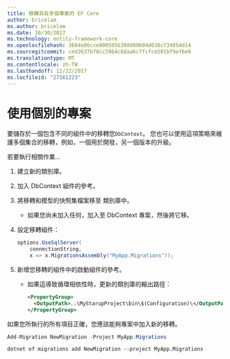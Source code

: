 ```yaml
---
title: 移轉具有多個專案的 EF Core
author: bricelam
ms.author: bricelam
ms.date: 10/30/2017
ms.technology: entity-framework-core
ms.openlocfilehash: 3684e86cce0005056380d89604d038c734054d14
ms.sourcegitcommit: ced2637bf8cc5964c6daa6c7fcfce501bf9ef6e8
ms.translationtype: MT
ms.contentlocale: zh-TW
ms.lasthandoff: 12/22/2017
ms.locfileid: "27161223"
---
```

<a name="using-a-separate-project"></a>使用個別的專案
========================
要儲存於一個包含不同的組件中的移轉您`DbContext`。 您也可以使用這項策略來維護多個集合的移轉，例如，一個用於開發，另一個版本的升級。

若要執行相關作業…

1. 建立新的類別庫。

2. 加入 DbContext 組件的參考。

3. 將移轉和模型的快照集檔案移至 類別庫中。
   * 如果您尚未加入任何，加入至 DbContext 專案，然後將它移。

4. 設定移轉組件：

   ``` csharp
   options.UseSqlServer(
       connectionString,
       x => x.MigrationsAssembly("MyApp.Migrations"));
   ```

5. 新增您移轉的組件中的啟動組件的參考。
   * 如果這導致循環相依性時，更新的類別庫的輸出路徑：

     ``` xml
     <PropertyGroup>
       <OutputPath>..\MyStarupProject\bin\$(Configuration)\</OutputPath>
     </PropertyGroup>
     ```

如果您所執行的所有項目正確，您應該能夠專案中加入新的移轉。

``` powershell
Add-Migration NewMigration -Project MyApp.Migrations
```
``` Console
dotnet ef migrations add NewMigration --project MyApp.Migrations
```

